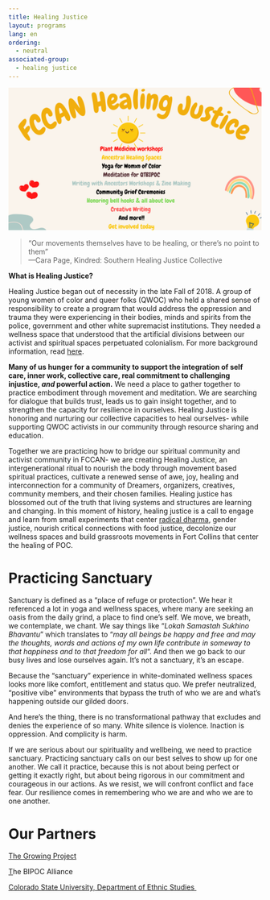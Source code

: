 ```yaml
---
title: Healing Justice
layout: programs
lang: en
ordering:
  - neutral
associated-group:
  - healing justice
---
```

![](/media/copy-of-writing-with-ancestors-poetry-workshop-open-mic.png)

> “Our movements themselves have to be healing, or there’s no point to them”\
> —Cara Page, Kindred: Southern Healing Justice Collective

**What is Healing Justice?**

Healing Justice began out of necessity in the late Fall of 2018. A group of young women of color and queer folks (QWOC) who held a shared sense of responsibility to create a program that would address the oppression and trauma they were experiencing in their bodies, minds and spirits from the police, government and other white supremacist institutions. They needed a wellness space that understood that the artificial divisions between our activist and spiritual spaces perpetuated colonialism. For more background information, read [here](http://fccan.org/uncategorized/healing-justice/).

**Many of us hunger for a community to support the integration of self care, inner work, collective care, real commitment to challenging injustice, *and* powerful action.** We need a place to gather together to practice embodiment through movement and meditation. We are searching for dialogue that builds trust, leads us to gain insight together, and to strengthen the capacity for resilience in ourselves. Healing Justice is honoring and nurturing our collective capacities to heal ourselves- while supporting QWOC activists in our community through resource sharing and education.

Together we are practicing how to bridge our spiritual community and activist community in FCCAN- we are creating Healing Justice, an intergenerational ritual to nourish the body through movement based spiritual practices, cultivate a renewed sense of awe, joy, healing and interconnection for a community of Dreamers, organizers, creatives, community members, and their chosen families. Healing justice has blossomed out of the truth that living systems and structures are learning and changing. In this moment of history, healing justice is a call to engage and learn from small experiments that center [radical dharma](http://radicaldharma.org/), gender justice, nourish critical connections with food justice, decolonize our wellness spaces and build grassroots movements in Fort Collins that center the healing of POC.

# Practicing Sanctuary

Sanctuary is defined as a “place of refuge or protection”. We hear it referenced a lot in yoga and wellness spaces, where many are seeking an oasis from the daily grind, a place to find one’s self. We move, we breath, we contemplate, we chant. We say things like “*Lokah Samastah Sukhino Bhavantu*” which translates to “*may all beings be happy and free and may the thoughts, words and actions of my own life contribute in someway to that happiness and to that freedom for all*“. And then we go back to our busy lives and lose ourselves again. It’s not a sanctuary, it’s an escape.

Because the “sanctuary” experience in white-dominated wellness spaces looks more like comfort, entitlement and status quo. We prefer neutralized, “positive vibe” environments that bypass the truth of who we are and what’s happening outside our gilded doors.

And here’s the thing, there is no transformational pathway that excludes and denies the experience of so many. White silence is violence. Inaction is oppression. And complicity is harm.

If we are serious about our spirituality and wellbeing, we need to practice sanctuary. Practicing sanctuary calls on our best selves to show up for one another. ​We call it practice, because this is not about being perfect or getting it exactly right, but about being rigorous in our commitment and courageous in our actions. As we resist, we will confront conflict and face fear. Our resilience comes in remembering who we are and who we are to one another.

# Our Partners

[The Growing Project](http://www.thegrowingproject.org/)

[T](https://www.facebook.com/BIPOCalliance)he BIPOC Alliance 

[Colorado State University, Department of Ethnic Studies ](https://ethnicstudies.colostate.edu/)